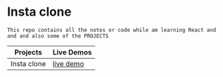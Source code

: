 # Insta clone

```
This repo contains all the notes or code while am learning React and and and also some of the PROJECTS
```

| Projects    | Live Demos                                                                        |
| ----------- | --------------------------------------------------------------------------------- |
| Insta clone | [live demo](https://65087f7091bdff2407cc535a--profound-crepe-8b4620.netlify.app/) |
